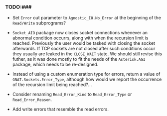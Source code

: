 ### TODO:###

- Set `Error` out parameter to `Agnostic_IO.No_Error` at the beginning
of the `Read/Write` subprograms?

- `Socket_AIO` package now closes socket connections whenever an abnormal
condition occurrs, along with when the recursion limit is reached. Previously
the user would be tasked with closing the socket afterwards. If TCP sockets
are not closed after such conditions occur they usually are leaked in the
`CLOSE_WAIT` state. We should still revise this futher, as it was done mostly
to fit the needs of the `Asterisk.AGI` package, which needs to be re-designed.

- Instead of using a custom enumeration type for errors, return
  a value of `GNAT.Sockets.Error_Type`, although how would we report
  the occurrence of the recursion limit being reached?...

- Consider renaming `Read_Error_Kind` to `Read_Error_Type` or
  `Read_Error_Reason`.

- Add write errors that resemble the read errors.
